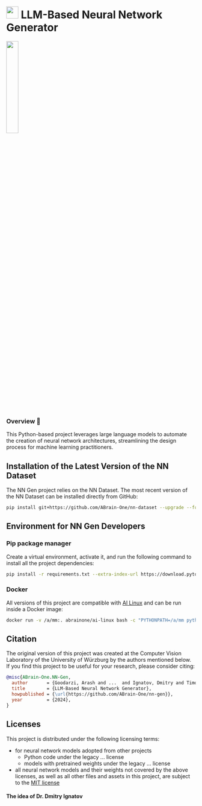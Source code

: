 # <img src='https://abrain.one/img/lemur-nn-icon-64x64.png' width='32px'/> LLM-Based Neural Network Generator

<img src='https://abrain.one/img/lemur-nn-gen-whit.jpg' width='25%'/>

<h3>Overview 📖</h3>

This Python-based project leverages large language models to automate the creation of neural network architectures, streamlining the design process for machine learning practitioners.

## Installation of the Latest Version of the NN Dataset
The NN Gen project relies on the NN Dataset. The most recent version of the NN Dataset can be installed directly from GitHub:
```bash
pip install git+https://github.com/ABrain-One/nn-dataset --upgrade --force --extra-index-url https://download.pytorch.org/whl/cu124
```

## Environment for NN Gen Developers
### Pip package manager
Create a virtual environment, activate it, and run the following command to install all the project dependencies:
```bash
pip install -r requirements.txt --extra-index-url https://download.pytorch.org/whl/cu124
```

### Docker
All versions of this project are compatible with <a href='https://hub.docker.com/r/abrainone/ai-linux' target='_blank'>AI Linux</a> and can be run inside a Docker image:
```bash
docker run -v /a/mm:. abrainone/ai-linux bash -c "PYTHONPATH=/a/mm python -m ab.gen.train_n_eval"
```

## Citation

The original version of this project was created at the Computer Vision Laboratory of the University of Würzburg by the authors mentioned below. If you find this project to be useful for your research, please consider citing:
```bibtex
@misc{ABrain-One.NN-Gen,
  author       = {Goodarzi, Arash and ...  and Ignatov, Dmitry and Timofte, Radu},
  title        = {LLM-Based Neural Network Generator},
  howpublished = {\url{https://github.com/ABrain-One/nn-gen}},
  year         = {2024},
}
```

## Licenses

This project is distributed under the following licensing terms:
<ul><li>for neural network models adopted from other projects
  <ul>
    <li> Python code under the legacy ... license</li>
    <li> models with pretrained weights under the legacy ... license</li>
  </ul></li>
<li> all neural network models and their weights not covered by the above licenses, as well as all other files and assets in this project, are subject to the <a href="LICENSE.md">MIT license</a></li> 
</ul>

#### The idea of Dr. Dmitry Ignatov
